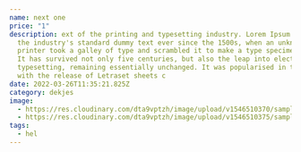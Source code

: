 ```yaml
---
name: next one
price: "1"
description: ext of the printing and typesetting industry. Lorem Ipsum has been
  the industry's standard dummy text ever since the 1500s, when an unknown
  printer took a galley of type and scrambled it to make a type specimen book.
  It has survived not only five centuries, but also the leap into electronic
  typesetting, remaining essentially unchanged. It was popularised in the 1960s
  with the release of Letraset sheets c
date: 2022-03-26T11:35:21.825Z
category: dekjes
image:
  - https://res.cloudinary.com/dta9vptzh/image/upload/v1546510370/samples/bike.jpg
  - https://res.cloudinary.com/dta9vptzh/image/upload/v1546510375/samples/imagecon-group.jpg
tags:
  - hel
---
```

